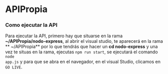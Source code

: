 # APIPropia

### Como ejecutar la API

Para ejecutar la API, primero hay que situarse en la rama **~/APIPropia/nodo-express**, al abrir el visual studio, te aparecerá en la rama ** ~/APIPropia** por lo que tendrás que hacer un **cd nodo-express** y una vez te situas en la rama, ejecutas <code>npm run start</code>, se ejecutará el comando <code>node app.js</code> y para que se abra en el navegador, en el visual Studio, clicamos en <code>GO LIVE</code>.

